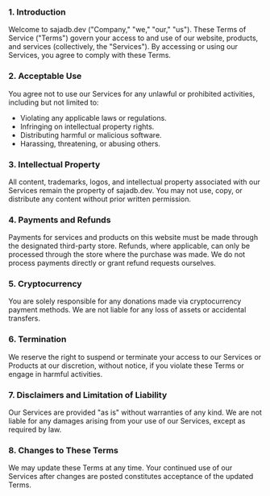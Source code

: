 ### 1. Introduction  

Welcome to sajadb.dev ("Company," "we," "our," "us"). These Terms of Service ("Terms") govern your access to and use of our website, products, and services (collectively, the "Services"). By accessing or using our Services, you agree to comply with these Terms.  

### 2. Acceptable Use  

You agree not to use our Services for any unlawful or prohibited activities, including but not limited to:  
- Violating any applicable laws or regulations.  
- Infringing on intellectual property rights.  
- Distributing harmful or malicious software.  
- Harassing, threatening, or abusing others.  

### 3. Intellectual Property  

All content, trademarks, logos, and intellectual property associated with our Services remain the property of sajadb.dev. You may not use, copy, or distribute any content without prior written permission.

### 4. Payments and Refunds  

Payments for services and products on this website must be made through the designated third-party store. Refunds, where applicable, can only be processed through the store where the purchase was made. We do not process payments directly or grant refund requests ourselves.  

### 5. Cryptocurrency  

You are solely responsible for any donations made via cryptocurrency payment methods. We are not liable for any loss of assets or accidental transfers.  

### 6. Termination 

We reserve the right to suspend or terminate your access to our Services or Products at our discretion, without notice, if you violate these Terms or engage in harmful activities.  

### 7. Disclaimers and Limitation of Liability  

Our Services are provided "as is" without warranties of any kind. We are not liable for any damages arising from your use of our Services, except as required by law.  

### 8. Changes to These Terms  

We may update these Terms at any time. Your continued use of our Services after changes are posted constitutes acceptance of the updated Terms.
